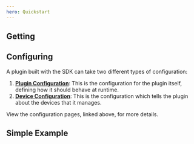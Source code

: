 ```yaml
---
hero: Quickstart
---
```


## Getting

## Configuring

A plugin built with the SDK can take two different types of configuration: 

1. [**Plugin Configuration**](configuration.plugin.md): This is the configuration for the plugin itself,
   defining how it should behave at runtime.
2. [**Device Configuration**](configuration.device.md): This is the configuration which tells the plugin
   about the devices that it manages. 

View the configuration pages, linked above, for more details.

## Simple Example